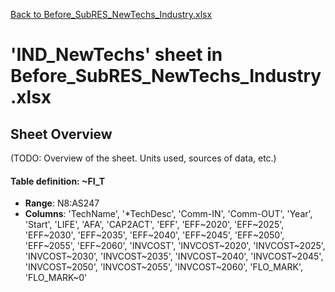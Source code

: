 [Back to Before_SubRES_NewTechs_Industry.xlsx](README.md)

# 'IND_NewTechs' sheet in Before_SubRES_NewTechs_Industry.xlsx

## Sheet Overview

(TODO: Overview of the sheet. Units used, sources of data, etc.)

#### Table definition: ~FI_T
- **Range**: N8:AS247
- **Columns**: 'TechName', '*TechDesc', 'Comm-IN', 'Comm-OUT', 'Year', 'Start', 'LIFE', 'AFA', 'CAP2ACT', 'EFF', 'EFF~2020', 'EFF~2025', 'EFF~2030', 'EFF~2035', 'EFF~2040', 'EFF~2045', 'EFF~2050', 'EFF~2055', 'EFF~2060', 'INVCOST', 'INVCOST~2020', 'INVCOST~2025', 'INVCOST~2030', 'INVCOST~2035', 'INVCOST~2040', 'INVCOST~2045', 'INVCOST~2050', 'INVCOST~2055', 'INVCOST~2060', 'FLO_MARK', 'FLO_MARK~0'

